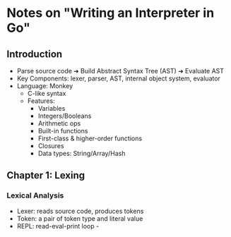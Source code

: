 # Notes on "Writing an Interpreter in Go"

## Introduction

- Parse source code ➜ Build Abstract Syntax Tree (AST) ➜ Evaluate AST
- Key Components: lexer, parser, AST, internal object system, evaluator
- Language: Monkey
  - C-like syntax
  - Features:
    - Variables
    - Integers/Booleans
    - Arithmetic ops
    - Built-in functions
    - First-class & higher-order functions
    - Closures
    - Data types: String/Array/Hash

## Chapter 1: Lexing

### Lexical Analysis

- Lexer: reads source code, produces tokens
- Token: a pair of token type and literal value
- REPL: read-eval-print loop -
